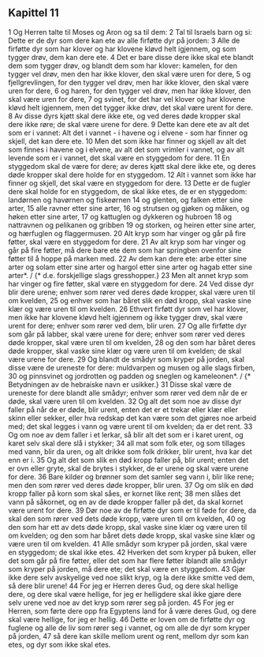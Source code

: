 ## Kapittel 11

1 Og Herren talte til Moses og Aron og sa til dem:
2 Tal til Israels barn og si: Dette er de dyr som dere kan ete av alle firføtte dyr på jorden:
3 Alle de firføtte dyr som har klover og har klovene kløvd helt igjennem, og som tygger drøv, dem kan dere ete.
4 Det er bare disse dere ikke skal ete blandt dem som tygger drøv, og blandt dem som har klover: kamelen, for den tygger vel drøv, men den har ikke klover, den skal være uren for dere,
5 og fjellgrevlingen, for den tygger vel drøv, men har ikke klover, den skal være uren for dere,
6 og haren, for den tygger vel drøv, men har ikke klover, den skal være uren for dere,
7 og svinet, for det har vel klover og har klovene kløvd helt igjennem, men det tygger ikke drøv, det skal være urent for dere.
8 Av disse dyrs kjøtt skal dere ikke ete, og ved deres døde kropper skal dere ikke røre; de skal være urene for dere.
9 Dette kan dere ete av alt det som er i vannet: Alt det i vannet - i havene og i elvene - som har finner og skjell, det kan dere ete.
10 Men det som ikke har finner og skjell av alt det som finnes i havene og i elvene, av alt det som vrimler i vannet, og av alt levende som er i vannet, det skal være en styggedom for dere.
11 En styggedom skal de være for dere; av deres kjøtt skal dere ikke ete, og deres døde kropper skal dere holde for en styggedom.
12 Alt i vannet som ikke har finner og skjell, det skal være en styggedom for dere.
13 Dette er de fugler dere skal holde for en styggedom, de skal ikke etes, de er en styggedom: landørnen og havørnen og fiskeørnen
14 og glenten, og falken etter sine arter,
15 alle ravner etter sine arter,
16 og strutsen og gjøken og måken, og høken etter sine arter,
17 og kattuglen og dykkeren og hubroen
18 og nattravnen og pelikanen og gribben
19 og storken, og heiren etter sine arter, og hærfuglen og flaggermusen.
20 Alt kryp som har vinger og går på fire føtter, skal være en styggedom for dere.
21 Av alt kryp som har vinger og går på fire føtter, må dere bare ete dem som har springben ovenfor sine føtter til å hoppe på marken med.
22 Av dem kan dere ete: arbe etter sine arter og solam etter sine arter og hargol etter sine arter og hagab etter sine arter*. / {* d.e. forskjellige slags gresshopper.}
23 Men alt annet kryp som har vinger og fire føtter, skal være en styggedom for dere.
24 Ved disse dyr blir dere urene; enhver som rører ved deres døde kropper, skal være uren til om kvelden,
25 og enhver som har båret slik en død kropp, skal vaske sine klær og være uren til om kvelden.
26 Ethvert firføtt dyr som vel har klover, men ikke har klovene kløvd helt igjennem og ikke tygger drøv, skal være urent for dere; enhver som rører ved dem, blir uren.
27 Og alle firføtte dyr som går på labber, skal være urene for dere; enhver som rører ved deres døde kropper, skal være uren til om kvelden,
28 og den som har båret deres døde kropper, skal vaske sine klær og være uren til om kvelden; de skal være urene for dere.
29 Og blandt de smådyr som kryper på jorden, skal disse være de ureneste for dere: muldvarpen og musen og alle slags firben,
30 og pinnsvinet og jordrotten og padden og sneglen og kameleonen*. / {* Betydningen av de hebraiske navn er usikker.}
31 Disse skal være de ureneste for dere blandt alle smådyr; enhver som rører ved dem når de er døde, skal være uren til om kvelden.
32 Og alt det som noe av disse dyr faller på når de er døde, blir urent, enten det er et trekar eller klær eller skinn eller sekker, eller hva redskap det kan være som det gjøres noe arbeid med; det skal legges i vann og være urent til om kvelden; da er det rent.
33 Og om noe av dem faller i et lerkar, så blir alt det som er i karet urent, og karet selv skal dere slå i stykker;
34 all mat som folk eter, og som tillages med vann, blir da uren, og alt drikke som folk drikker, blir urent, hva kar det enn er i.
35 Og alt det som slik en død kropp faller på, blir urent; enten det er ovn eller gryte, skal de brytes i stykker, de er urene og skal være urene for dere.
36 Bare kilder og brønner som det samler seg vann i, blir like rene; men den som rører ved deres døde kropper, blir uren.
37 Og om slik en død kropp faller på korn som skal såes, er kornet like rent;
38 men slåes det vann på såkornet, og en av de døde kropper faller på det, da skal kornet være urent for dere.
39 Dør noe av de firføtte dyr som er til føde for dere, da skal den som rører ved dets døde kropp, være uren til om kvelden,
40 og den som har ett av dets døde kropp, skal vaske sine klær og være uren til om kvelden; og den som har båret dets døde kropp, skal vaske sine klær og være uren til om kvelden.
41 Alle smådyr som kryper på jorden, skal være en styggedom; de skal ikke etes.
42 Hverken det som kryper på buken, eller det som går på fire føtter, eller det som har flere føtter iblandt alle smådyr som kryper på jorden, må dere ete; det skal være en styggedom.
43 Gjør ikke dere selv avskyelige ved noe slikt kryp, og la dere ikke smitte ved dem, så dere blir urene!
44 For jeg er Herren deres Gud, og dere skal hellige dere, og dere skal være hellige, for jeg er helligdere skal ikke gjøre dere selv urene ved noe av det kryp som rører seg på jorden.
45 For jeg er Herren, som førte dere opp fra Egyptens land for å være deres Gud, og dere skal være hellige, for jeg er hellig.
46 Dette er loven om de firføtte dyr og fuglene og alle de liv som rører seg i vannet, og om alle de dyr som kryper på jorden,
47 så dere kan skille mellom urent og rent, mellom dyr som kan etes, og dyr som ikke skal etes.
